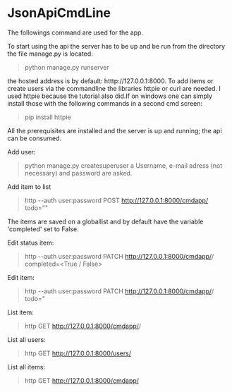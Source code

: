 # JsonApiCmdLine

The followings command are used for the app.

To start using the api the server has to be up and be run from the directory the file manage.py is located:

>python manage.py runserver

the hosted address is by default: htttp://127.0.0.1:8000. 
To add items or create users via the commandline the libraries httpie or curl are needed. I used httpie because the tutorial also did.If on windows one can simply install those with the following commands in a second cmd screen:

>pip install httpie

All the prerequisites are installed and the server is up and running; the api can be consumed.

Add user:

>python manage.py createsuperuser
a Username, e-mail adress (not necessary) and password are asked.

Add item to list

>http --auth user:password POST http://127.0.0.1:8000/cmdapp/ todo="<enter todo item here>"

The items are saved on a globallist and by default have the variable 'completed' set to False.

Edit status item:

>http --auth user:password PATCH http://127.0.0.1:8000/cmdapp/<global index number>/ completed=<True / False>

Edit item:

>http --auth user:password PATCH http://127.0.0.1:8000/cmdapp/<global index number>/ todo="<edited todo item>

List item:

>http GET http://127.0.0.1:8000/cmdapp/<global index number>/

List all users:

>http GET http://127.0.0.1:8000/users/

List all items:

>http GET http://127.0.0.1:8000/cmdapp/
